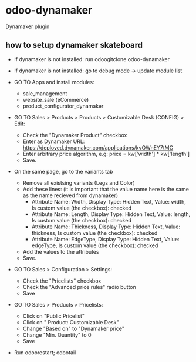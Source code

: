 # odoo-dynamaker
Dynamaker plugin

## how to setup dynamaker skateboard
* If dynamaker is not installed: run odoogitclone odoo-dynamaker

* If dynamaker is not installed: go to debug mode -> update module list

* GO TO Apps and install modules:
    * sale_management
    * website_sale (eCommerce)
    * product_configurator_dynamaker

* GO TO Sales > Products > Products > Customizable Desk (CONFIG) > Edit:
   * Check the "Dynamaker Product" checkbox
   * Enter as Dynamaker URL: https://deployed.dynamaker.com/applications/kvOWnEY7tMC
   * Enter arbitrary price algorithm, e.g: price = kw['width'] * kw['length']
   * Save.

* On the same page, go to the variants tab
   * Remove all existsing variants (Legs and Color)
   * Add these lines: (it is important that the value name here is the same as the name recieved from dynamaker)
      * Attribute Name: Width, Display Type: Hidden Text, Value: width, Is custom value (the checkbox): checked
      * Attribute Name: Length, Display Type: Hidden Text, Value: length, Is custom value (the checkbox): checked
      * Attribute Name: Thickness, Display Type: Hidden Text, Value: thickness, Is custom value (the checkbox): checked
      * Attribute Name: EdgeType, Display Type: Hidden Text, Value: edgeType, Is custom value (the checkbox): checked
   * Add the values to the attributes
   * Save.
   
* GO TO Sales > Configuration > Settings:
   * Check the "Pricelists" checkbox
   * Check the "Advanced price rules" radio button
   * Save

* GO TO Sales > Products > Pricelists:
   * Click on "Public Pricelist"
   * Click on " Product: Customizable Desk"
   * Change "Based on" to "Dynamaker price"
   * Change "Min. Quantity" to 0
   * Save

    
* Run odoorestart; odootail
